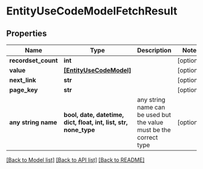 # EntityUseCodeModelFetchResult


## Properties
Name | Type | Description | Notes
------------ | ------------- | ------------- | -------------
**recordset_count** | **int** |  | [optional] 
**value** | [**[EntityUseCodeModel]**](EntityUseCodeModel.md) |  | [optional] 
**next_link** | **str** |  | [optional] 
**page_key** | **str** |  | [optional] 
**any string name** | **bool, date, datetime, dict, float, int, list, str, none_type** | any string name can be used but the value must be the correct type | [optional]

[[Back to Model list]](../README.md#documentation-for-models) [[Back to API list]](../README.md#documentation-for-api-endpoints) [[Back to README]](../README.md)


